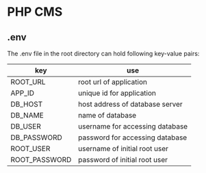 # PHP CMS

## .env
The .env file in the root directory can hold following key-value pairs:

| key | use | 
| --- | --- |
| ROOT_URL | root url of application | 
| APP_ID | unique id for application |
| DB_HOST | host address of database server |
| DB_NAME | name of database |
| DB_USER | username for accessing database |
| DB_PASSWORD | password for accessing database |
| ROOT_USER | username of initial root user |
| ROOT_PASSWORD | password of initial root user |
